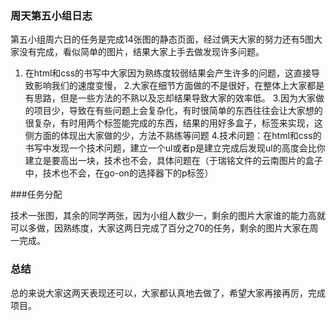 ### 周天第五小组日志
  
  第五小组周六日的任务是完成14张图的静态页面，经过俩天大家的努力还有5图大家没有完成，看似简单的图片，结果大家上手去做发现许多问题。

  1. 在html和css的书写中大家因为熟练度较弱结果会产生许多的问题，这直接导致影响我们的速度变慢，
  2.大家在细节方面做的不是很好，在整体上大家都是有思路，但是一些方法的不熟以及忘却结果导致大家的效率低。
  3.因为大家做的项目少，导致在有些问题上会复杂化，有时很简单的东西往往会让大家想的很复杂，有时用两个标签能完成的东西，结果的用好多盒子，标签来实现，这侧方面的体现出大家做的少，方法不熟练等问题
  4.技术问题：在html和css的书写中发现一个技术问题，建立一个ul或者p是建立完成后发现ul的高度会比你建立是要高出一块，技术也不会，具体问题在（于瑞铭文件的云南图片的盒子中，技术也不会，在go-on的选择器下的p标签）

###任务分配

   技术一张图，其余的同学两张，因为小组人数少一，剩余的图片大家谁的能力高就可以多做，因熟练度，大家这两日完成了百分之70的任务，剩余的图片大家在周一完成。
###  总结

   总的来说大家这两天表现还可以，大家都认真地去做了，希望大家再接再厉，完成项目。